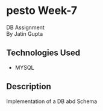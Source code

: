 # pesto Week-7
DB Assignment <br />
By Jatin Gupta

## Technologies Used
- MYSQL

## Description
Implementation of a DB abd Schema


